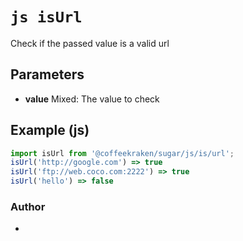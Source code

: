 


<!-- @namespace    sugar.js.is -->

# ```js isUrl ```


Check if the passed value is a valid url

## Parameters

- **value**  Mixed: The value to check



## Example (js)

```js
import isUrl from '@coffeekraken/sugar/js/is/url';
isUrl('http://google.com') => true
isUrl('ftp://web.coco.com:2222') => true
isUrl('hello') => false
```


### Author
- 



